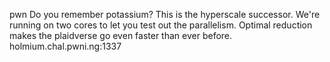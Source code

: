 pwn
Do you remember potassium? This is the hyperscale successor. We're running on two cores to let you test out the parallelism. Optimal reduction makes the plaidverse go even faster than ever before. holmium.chal.pwni.ng:1337
